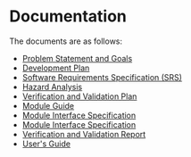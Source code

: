 <!-- <Please keep the folder structure as given in the template repo. We will discuss each artifact as we get to it in the course. In some cases, like for the SRS, you should have a file of the same name. For other cases, like the design documentation, you are required to document your design, but it may not be via a module guide and module interface specification documents.> -->

<!-- <The files and folders have been set-up with tex files that have external links so that cross-referencing is possible between documents.> -->

<!-- <The tex files Common.tex so that they can share definitions.> -->

<!-- <The files use Comments.tex so that the comments package can be used to embed comments into the generated pdf. Comments can be set to false so that they do not appear.> -->

<!-- <None of the files are complete templates. You will need to add extra information. They are just intended to be a starting point.> -->

# Documentation

The documents are as follows:

- [Problem Statement and Goals](ProblemStatementAndGoals/)
- [Development Plan](DevelopmentPlan/)
- [Software Requirements Specification (SRS)](SRS/)
- [Hazard Analysis](HazardAnalysis/)
- [Verification and Validation Plan](VnVPlan/)
- [Module Guide](Design/MG/)
- [Module Interface Specification](Design/MIS/)
- [Module Interface Specification](Design/MIS/)
- [Verification and Validation Report](VnVReport/)
- [User's Guide](UserGuide/)
